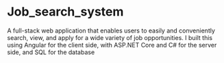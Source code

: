 # Job_search_system
A full-stack web application that enables users to easily and conveniently search, view, and apply for a wide variety of job opportunities. I built this using Angular for the client side, with ASP.NET Core and C# for the server side, and SQL for the database

